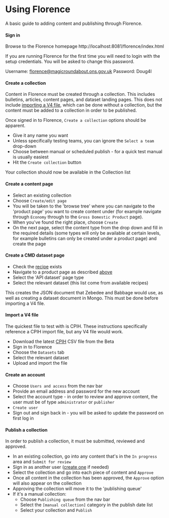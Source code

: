 Using Florence
================

A basic guide to adding content and publishing through Florence.

#### Sign in
Browse to the Florence homepage http://localhost:8081/florence/index.html

If you are running Florence for the first time you will need to login with the setup credentials. You will be asked to change this password.

Username: florence@magicroundabout.ons.gov.uk
Password: Doug4l

#### Create a collection
Content in Florence must be created through a collection. This includes bulletins, articles, content pages, and dataset landing pages.
This does not include [importing a V4 file](#import-a-v4-file), which can be done without a collection, but the content must be
added to a collection in order to be published.

Once signed in to Florence, `Create a collection` options should be apparent.

- Give it any name you want
- Unless specifically testing teams, you can ignore the `Select a team` drop-down
- Choose between manual or scheduled publish - for a quick test manual is usually easiest
- Hit the `Create collection` button

Your collection should now be available in the Collection list

#### Create a content page

- Select an existing collection
- Choose `Create/edit page`
- You will be taken to the 'browse tree' where you can navigate to the 'product page' you want to create content under (for example navigate through `Economy` through to the `Gross Domestic Product` page).
- When you've found the right place, choose `Create`
- On the next page, select the content type from the drop down and fill in the required details (some types will only be available at certain levels, for example bulletins can only be created under a product page) and create the page


#### Create a CMD dataset page

- Check the [recipe](https://github.com/ONSdigital/dp-recipe-api/blob/cmd-develop/recipe/data.go) exists
- Navigate to a product page as described [above](#create-a-content-page)
- Select the 'API dataset' page type
- Select the relevant dataset (this list come from available recipes)

This creates the JSON document that Zebedee and Babbage would use, as well as creating a dataset document in Mongo.
This must be done before importing a V4 file.

#### Import a V4 file

The quickest file to test with is CPIH. These instructions specifically reference a CPIH import file, but any V4 file would work.
- Download the latest [CPIH](https://beta.ons.gov.uk/datasets/cpih01/editions/time-series/versions) CSV file from the Beta
- Sign in to Florence
- Choose the `Datasets` tab
- Select the relevant dataset
- Upload and import the file

#### Create an account

- Choose `Users and access` from the nav bar
- Provide an email address and password for the new account
- Select the account type - in order to review and approve content, the user must be of type `administrator` or `publisher`
- `Create user`
- Sign out and sign back in - you will be asked to update the password on first log in

#### Publish a collection

In order to publish a collection, it must be submitted, reviewed and approved.

- In an existing collection, go into any content that's in the `In progress` area and `Submit for review`
- Sign in as another user ([create one](#create-an-account) if needed)
- Select the collection and go into each piece of content and `Approve`
- Once all content in the collection has been approved, the `Approve` option will also appear on the collection
- Approving the collection will move it to the 'publishing queue'
- If it's a manual collection:
  - Choose `Publishing queue` from the nav bar
  - Select the `[manual collection]` category in the publish date list
  - Select your collection and `Publish`

